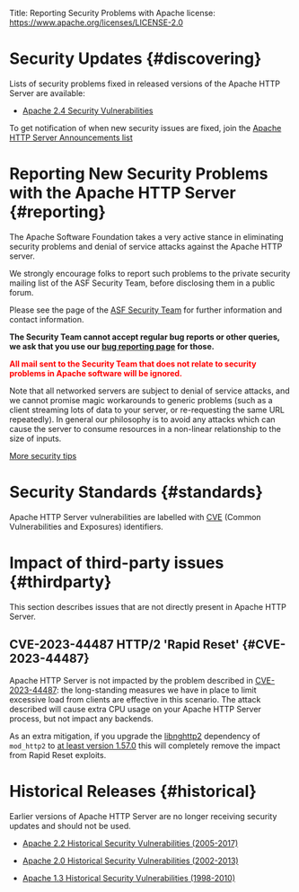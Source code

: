Title: Reporting Security Problems with Apache
license: https://www.apache.org/licenses/LICENSE-2.0

# Security Updates  {#discovering}

Lists of security problems fixed in released versions of the Apache HTTP
Server are available:

-  [Apache 2.4 Security Vulnerabilities](/security/vulnerabilities_24.html) 

To get notification of when new security issues are fixed, join the [Apache
HTTP Server Announcements
list](/lists.html#http-announce) 

# Reporting New Security Problems with the Apache HTTP Server  {#reporting}

The Apache Software Foundation takes a very active stance in eliminating
security problems and denial of service attacks against the Apache HTTP
server.

We strongly encourage folks to report such problems to the private security
mailing list of the ASF Security Team, before disclosing them in a public
forum.

Please see the page of the [ASF Security
Team](https://www.apache.org/security/) for further information and contact
information.

**The Security Team cannot accept regular bug reports or other queries, we
ask that you use our [bug reporting page](/bug_report.html) for
those.**

**<font color="red">All mail sent to the Security Team that does
not relate to security problems in Apache software will be
ignored.</font>** 

Note that all networked servers are subject to denial of service attacks,
and we cannot promise magic workarounds to generic problems (such as a
client streaming lots of data to your server, or re-requesting the same URL
repeatedly). In general our philosophy is to avoid any attacks which can
cause the server to consume resources in a non-linear relationship to the
size of inputs.

[More security
tips](/docs/trunk/misc/security_tips.html) 

# Security Standards  {#standards}

Apache HTTP Server vulnerabilities are labelled with
[CVE](http://cve.mitre.org) (Common Vulnerabilities and Exposures)
identifiers.

# Impact of third-party issues {#thirdparty}

This section describes issues that are not directly present in
Apache HTTP Server.

## CVE-2023-44487 HTTP/2 'Rapid Reset' {#CVE-2023-44487}

Apache HTTP Server is not impacted by the problem described in
[CVE-2023-44487](https://www.cve.org/CVERecord?id=CVE-2023-44487):
the long-standing measures we have in place to limit excessive load
from clients are effective in this scenario. The attack described
will cause extra CPU usage on your Apache HTTP Server process, but
not impact any backends.

As an extra mitigation, if you upgrade the [libnghttp2](http://nghttp2.org/)
dependency of `mod_http2` to [at least version 1.57.0](https://github.com/nghttp2/nghttp2/releases/tag/v1.57.0)
this will completely remove the impact from Rapid Reset exploits.


# Historical Releases  {#historical}

Earlier versions of Apache HTTP Server are no longer receiving security
updates and should not be used.

-  [Apache 2.2 Historical Security Vulnerabilities (2005-2017)](/security/vulnerabilities_22.html)

-  [Apache 2.0 Historical Security Vulnerabilities (2002-2013)](/security/vulnerabilities_20.html)

-  [Apache 1.3 Historical Security Vulnerabilities (1998-2010)](/security/vulnerabilities_13.html) 

